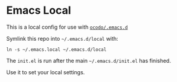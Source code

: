# Emacs Local

This is a local config for use with [`ocodo/.emacs.d`](/ocodo/.emacs.d)

Symlink this repo into `~/.emacs.d/local` with:

    ln -s ~/.emacs.local ~/.emacs.d/local

The `init.el` is run after the main `~/.emacs.d/init.el` has finished.

Use it to set your local settings.
